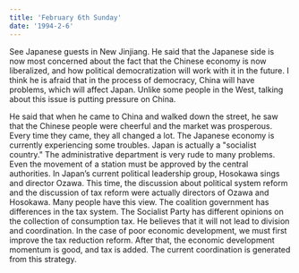 ```yaml
---
title: 'February 6th Sunday'
date: '1994-2-6'
---
```

See Japanese guests in New Jinjiang. He said that the Japanese side is now most concerned about the fact that the Chinese economy is now liberalized, and how political democratization will work with it in the future. I think he is afraid that in the process of democracy, China will have problems, which will affect Japan. Unlike some people in the West, talking about this issue is putting pressure on China.

He said that when he came to China and walked down the street, he saw that the Chinese people were cheerful and the market was prosperous. Every time they came, they all changed a lot. The Japanese economy is currently experiencing some troubles. Japan is actually a "socialist country." The administrative department is very rude to many problems. Even the movement of a station must be approved by the central authorities. In Japan’s current political leadership group, Hosokawa sings and director Ozawa. This time, the discussion about political system reform and the discussion of tax reform were actually directors of Ozawa and Hosokawa. Many people have this view. The coalition government has differences in the tax system. The Socialist Party has different opinions on the collection of consumption tax. He believes that it will not lead to division and coordination. In the case of poor economic development, we must first improve the tax reduction reform. After that, the economic development momentum is good, and tax is added. The current coordination is generated from this strategy.
